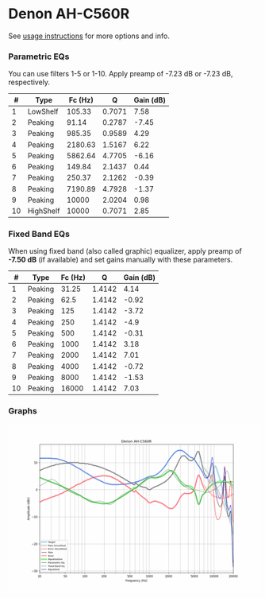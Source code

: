 # Denon AH-C560R
See [usage instructions](https://github.com/jaakkopasanen/AutoEq#usage) for more options and info.

### Parametric EQs
You can use filters 1-5 or 1-10. Apply preamp of -7.23 dB or -7.23 dB, respectively.

|   # | Type      |   Fc (Hz) |      Q |   Gain (dB) |
|-----|-----------|-----------|--------|-------------|
|   1 | LowShelf  |    105.33 | 0.7071 |        7.58 |
|   2 | Peaking   |     91.14 | 0.2787 |       -7.45 |
|   3 | Peaking   |    985.35 | 0.9589 |        4.29 |
|   4 | Peaking   |   2180.63 | 1.5167 |        6.22 |
|   5 | Peaking   |   5862.64 | 4.7705 |       -6.16 |
|   6 | Peaking   |    149.84 | 2.1437 |        0.44 |
|   7 | Peaking   |    250.37 | 2.1262 |       -0.39 |
|   8 | Peaking   |   7190.89 | 4.7928 |       -1.37 |
|   9 | Peaking   |  10000    | 2.0204 |        0.98 |
|  10 | HighShelf |  10000    | 0.7071 |        2.85 |

### Fixed Band EQs
When using fixed band (also called graphic) equalizer, apply preamp of **-7.50 dB** (if available) and set gains manually with these parameters.

|   # | Type    |   Fc (Hz) |      Q |   Gain (dB) |
|-----|---------|-----------|--------|-------------|
|   1 | Peaking |     31.25 | 1.4142 |        4.14 |
|   2 | Peaking |     62.5  | 1.4142 |       -0.92 |
|   3 | Peaking |    125    | 1.4142 |       -3.72 |
|   4 | Peaking |    250    | 1.4142 |       -4.9  |
|   5 | Peaking |    500    | 1.4142 |       -0.31 |
|   6 | Peaking |   1000    | 1.4142 |        3.18 |
|   7 | Peaking |   2000    | 1.4142 |        7.01 |
|   8 | Peaking |   4000    | 1.4142 |       -0.72 |
|   9 | Peaking |   8000    | 1.4142 |       -1.53 |
|  10 | Peaking |  16000    | 1.4142 |        7.03 |

### Graphs
![](./Denon%20AH-C560R.png)

